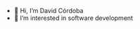 - 👋 Hi, I’m David Córdoba
- 👀 I’m interested in software development


<!---
dcordoban/dcordoban is a ✨ special ✨ repository because its `README.md` (this file) appears on your GitHub profile.
You can click the Preview link to take a look at your changes.
--->
